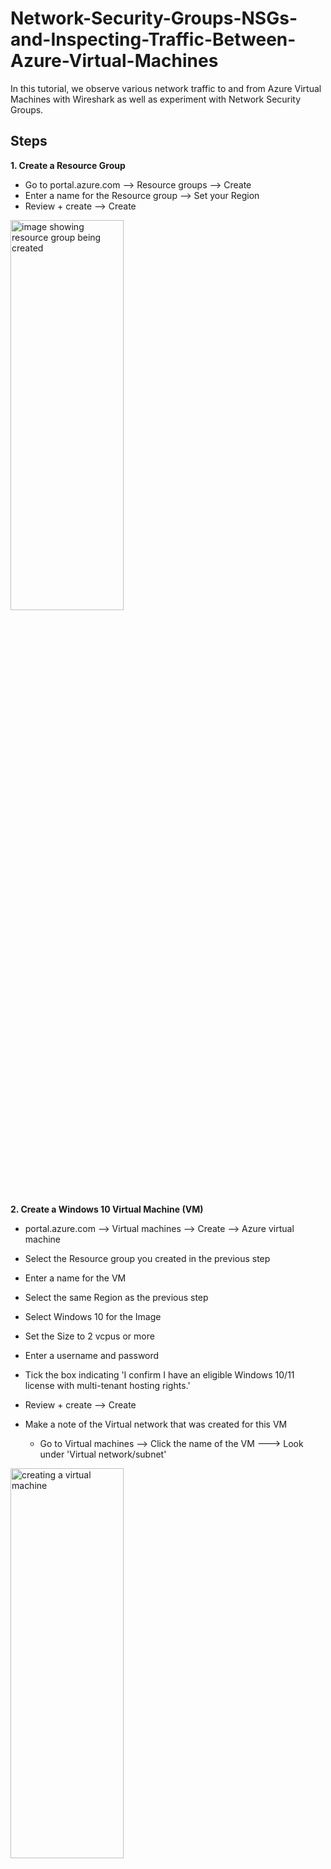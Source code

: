 
 <h1>Network-Security-Groups-NSGs-and-Inspecting-Traffic-Between-Azure-Virtual-Machines</h1>

In this tutorial, we observe various network traffic to and from Azure Virtual Machines with Wireshark as well as experiment with Network Security Groups.

Steps
-- 
**1. Create a Resource Group**
  - Go to portal.azure.com --> Resource groups --> Create
  - Enter a name for the Resource group --> Set your Region
  - Review + create --> Create

<img src="https://i.imgur.com/Iy6XCZ2.png" height="40%" width="60%" alt="image showing resource group being created"/>

**2. Create a Windows 10 Virtual Machine (VM)**
 - portal.azure.com --> Virtual machines --> Create --> Azure virtual machine
 - Select the Resource group you created in the previous step
 - Enter a name for the VM
 - Select the same Region as the previous step
 - Select Windows 10 for the Image
 - Set the Size to 2 vcpus or more
 - Enter a username and password
 - Tick the box indicating 'I confirm I have an eligible Windows 10/11 license with multi-tenant hosting rights.'
 - Review + create --> Create




- Make a note of the Virtual network that was created for this VM
  - Go to Virtual machines --> Click the name of the VM ---> Look under 'Virtual network/subnet'

<img src="https://i.imgur.com/s9TjhXv.png" height="40%" width="60%" alt="creating a virtual machine"/>
